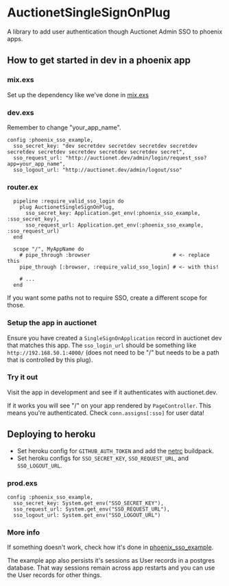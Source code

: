 # AuctionetSingleSignOnPlug

A library to add user authentication though Auctionet Admin SSO to phoenix apps.

## How to get started in dev in a phoenix app

### mix.exs

Set up the dependency like we've done in [mix.exs](https://github.com/barsoom/phoenix_sso_example/blob/master/mix.exs)

### dev.exs

Remember to change "your_app_name".

```
config :phoenix_sso_example,
  sso_secret_key: "dev secretdev secretdev secretdev secretdev secretdev secretdev secretdev secretdev secretdev secret",
  sso_request_url: "http://auctionet.dev/admin/login/request_sso?app=your_app_name",
  sso_logout_url: "http://auctionet.dev/admin/logout/sso"
```

### router.ex

```
  pipeline :require_valid_sso_login do
    plug AuctionetSingleSignOnPlug,
      sso_secret_key: Application.get_env(:phoenix_sso_example, :sso_secret_key),
      sso_request_url: Application.get_env(:phoenix_sso_example, :sso_request_url)
  end

  scope "/", MyAppName do
    # pipe_through :browser                           # <- replace this
    pipe_through [:browser, :require_valid_sso_login] # <- with this!

    # ...
  end
```

If you want some paths not to require SSO, create a different scope for those.

### Setup the app in auctionet

Ensure you have created a `SingleSignOnApplication` record in auctionet dev that matches this app. The `sso_login_url` should be something like `http://192.168.50.1:4000/` (does not need to be "/" but needs to be a path that is controlled by this plug).

### Try it out

Visit the app in development and see if it authenticates with auctionet.dev.

If it works you will see "/" on your app rendered by `PageController`. This means you're authenticated. Check `conn.assigns[:sso]` for user data!

## Deploying to heroku

- Set heroku config for `GITHUB_AUTH_TOKEN` and add the [netrc](https://github.com/timshadel/heroku-buildpack-github-netrc) buildpack.
- Set heroku configs for `SSO_SECRET_KEY`, `SSO_REQUEST_URL`, and `SSO_LOGOUT_URL`.

### prod.exs

```
config :phoenix_sso_example,
  sso_secret_key: System.get_env("SSO_SECRET_KEY"),
  sso_request_url: System.get_env("SSO_REQUEST_URL"),
  sso_logout_url: System.get_env("SSO_LOGOUT_URL")
```

### More info

If something doesn't work, check how it's done in [phoenix_sso_example](https://github.com/barsoom/phoenix_sso_example).

The example app also persists it's sessions as User records in a postgres database. That way sessions remain across app restarts and you can use the User records for other things.

